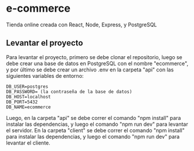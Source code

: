 # e-commerce

Tienda online creada con React, Node, Express, y PostgreSQL

## Levantar el proyecto

Para levantar el proyecto, primero se debe clonar el repositorio, luego se debe crear una base de datos en PostgreSQL con el nombre "ecommerce", y por último se debe crear un archivo .env en la carpeta "api" con las siguientes variables de entorno:

```
DB_USER=postgres
DB_PASSWORD= (la contraseña de la base de datos)
DB_HOST=localhost
DB_PORT=5432
DB_NAME=ecommerce
```

Luego, en la carpeta "api" se debe correr el comando "npm install" para instalar las dependencias, y luego el comando "npm run dev" para levantar el servidor. En la carpeta "client" se debe correr el comando "npm install" para instalar las dependencias, y luego el comando "npm run dev" para levantar el cliente.
